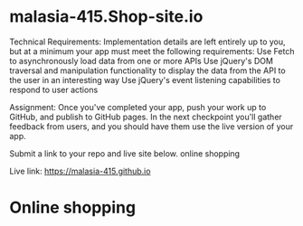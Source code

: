 # malasia-415.Shop-site.io
   Technical Requirements: Implementation details are left entirely up to you, but at a minimum your app must meet the        following requirements:
Use Fetch to asynchronously load data from one or more APIs Use jQuery's DOM traversal and manipulation functionality to    display the data from the API to the user in an interesting way Use jQuery's event listening capabilities to respond to  user actions

Assignment: Once you've completed your app, push your work up to GitHub, and publish to GitHub pages. In the next checkpoint you'll gather feedback from users, and you should have them use the live version of your app.

Submit a link to your repo and live site below. online shopping

Live link: https://malasia-415.github.io

# Online shopping 

